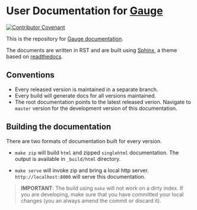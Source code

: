 # User Documentation for [Gauge](https://gauge.org)

[![Contributor Covenant](https://img.shields.io/badge/Contributor%20Covenant-v1.4%20adopted-ff69b4.svg)](CODE_OF_CONDUCT.md)

This is the repository for [Gauge documentation](https://docs.gauge.org).

The documents are written in RST and are built using [Sphinx](http://www.sphinx-doc.org/), a theme based on [readthedocs](https://github.com/snide/sphinx_rtd_theme/).

## Conventions

- Every released version is maintained in a separate branch.
- Every build will generate docs for all versions maintained.
- The root documentation points to the latest released verion. Navigate to `master` version for the development version of this documentation.

## Building the documentation

There are two formats of documentation built for every version.

- `make zip` will build `html` and zipped `singlehtml` documentation. The output is available in `_build/html` directory.

- `make serve` will invoke zip and bring a local http server. `http://localhost:8000` will serve this documentation.

> **IMPORTANT**: The build using `make` will not work on a dirty index. If you are developing, make sure that you have committed your local changes (you an always amend the commit or discard it). 


